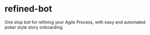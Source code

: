 # refined-bot

One stop bot for refining your Agile Process, with easy and automated poker style story onboarding.
